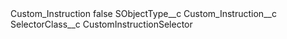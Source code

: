 <?xml version="1.0" encoding="UTF-8"?>
<CustomMetadata xmlns="http://soap.sforce.com/2006/04/metadata" xmlns:xsi="http://www.w3.org/2001/XMLSchema-instance" xmlns:xsd="http://www.w3.org/2001/XMLSchema">
    <label>Custom_Instruction</label>
    <protected>false</protected>
    <values>
        <field>SObjectType__c</field>
        <value xsi:type="xsd:string">Custom_Instruction__c</value>
    </values>
    <values>
        <field>SelectorClass__c</field>
        <value xsi:type="xsd:string">CustomInstructionSelector</value>
    </values>
</CustomMetadata>
